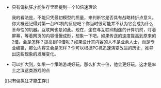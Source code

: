 - 只有偏执狂才能生存里面提到一个10倍速理论

	我的看法是，不能只凭最初模型的质量，来判断它是否具有战略转折点意义。你大概还记得对第一台PC机的反应吧？你当时很可能并不认为它会成为什么革命性的机器。互联网也是如此。现在，坐在与互联网相连的计算机前，盯着屏幕，等着网页的内容慢慢成形，想象一下吧，如果传送的速度提高到原来的2倍，会是怎样？提高到10倍呢？如果设计其内容的人不是业余人士，而是专业编辑，那么内容又会是怎样？你可以根据PC机迅速演变改进的历史，推导出这些现象的发展变化。
	
- 可以扩大到，如果一个策略游戏好玩，那么扩大十倍，他会更好玩，这才是率土之滨这类游戏的点

[[只有偏执狂才能生存]]